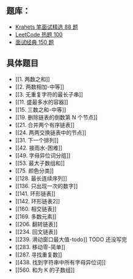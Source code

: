 ## 题库：
* [Krahets 笔面试精选 88 题](https://leetcode.cn/studyplan/selected-coding-interview/)
* [LeetCode 热题 100](https://leetcode.cn/studyplan/top-100-liked/)
* [面试经典 150 题](https://leetcode.cn/studyplan/top-interview-150/) 

## 具体题目

* [[1. 两数之和]]
* [[2. 两数相加-中等]]
* [[3. 无重复字符的最长子串]]
* [[11. 盛最多水的容器]]
* [[15. 三数之和-中等]]
* [[19. 删除链表的倒数第 N 个节点]]
* [[21. 合并两个有序链表]]
* [[24. 两两交换链表中的节点]]
* [[31. 下一个排列]]
* [[42. 接雨水-困难]]
* [[49. 字母异位词分组]]
* [[53. 最大子数组和]]
* [[75. 颜色分类]]
* [[128. 最长连续序列]]
* [[136. 只出现一次的数字]]
* [[141. 环形链表]]
* [[142. 环形链表2]]
* [[160. 相交链表]]
* [[169. 多数元素]]
* [[206. 翻转链表]]
* [[234. 回文链表]]
* [[239. 滑动窗口最大值-todo]]  TODO 还没写完
* [[283. 移动零-简单]]
* [[287. 寻找重复数]]
* [[438. 找到字符串中所有字母异位词]]
* [[560. 和为 K 的子数组]]

